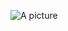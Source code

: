 ![A picture](https://www.google.com/url?sa=i&url=https%3A%2F%2Funsplash.com%2Fs%2Fphotos%2Fpicture-of-the-day&psig=AOvVaw3Sw1GCaPg8UXI2njDWtBcc&ust=1603796686700000&source=images&cd=vfe&ved=2ahUKEwjUvdivjtLsAhVIPhoKHWUbANgQr4kDegUIARDSAQ)
